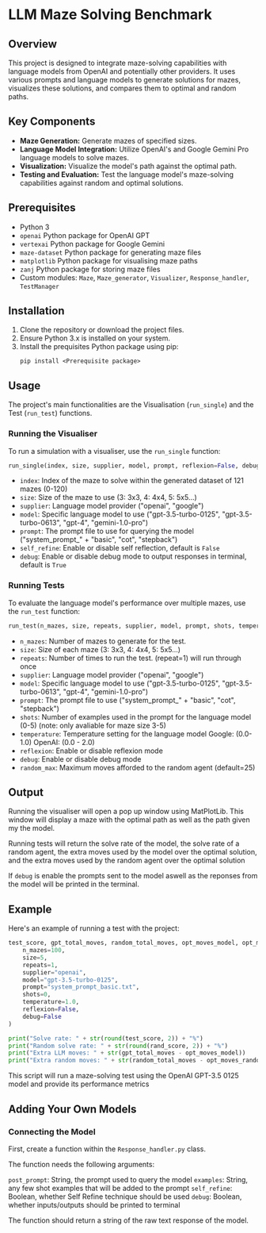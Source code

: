 # LLM Maze Solving Benchmark

## Overview
This project is designed to integrate maze-solving capabilities with language models from OpenAI and potentially other providers. It uses various prompts and language models to generate solutions for mazes, visualizes these solutions, and compares them to optimal and random paths.

## Key Components
- **Maze Generation:** Generate mazes of specified sizes.
- **Language Model Integration:** Utilize OpenAI's and Google Gemini Pro language models to solve mazes.
- **Visualization:** Visualize the model's path against the optimal path.
- **Testing and Evaluation:** Test the language model's maze-solving capabilities against random and optimal solutions.

## Prerequisites
- Python 3
- `openai` Python package for OpenAI GPT
- `vertexai` Python package for Google Gemini 
- `maze-dataset` Python package for generating maze files
- `matplotlib` Python package for visualising maze paths
- `zanj` Python package for storing maze files
- Custom modules: `Maze`, `Maze_generator`, `Visualizer`, `Response_handler`, `TestManager`

## Installation
1. Clone the repository or download the project files.
2. Ensure Python 3.x is installed on your system.
3. Install the prequisites Python package using pip:
   ```
   pip install <Prerequisite package>
   ```

## Usage
The project's main functionalities are the Visualisation (`run_single`) and the Test (`run_test`) functions.

### Running the Visualiser
To run a simulation with a visualiser, use the `run_single` function:

```python
run_single(index, size, supplier, model, prompt, reflexion=False, debug=True)
```

- `index`: Index of the maze to solve within the generated dataset of 121 mazes (0-120)
- `size`: Size of the maze to use (3: 3x3, 4: 4x4, 5: 5x5...)
- `supplier`: Language model provider ("openai", "google")
- `model`: Specific language model to use ("gpt-3.5-turbo-0125", "gpt-3.5-turbo-0613", "gpt-4", "gemini-1.0-pro")
- `prompt`: The prompt file to use for querying the model ("system_prompt_" + "basic", "cot", "stepback")
- `self_refine`: Enable or disable self reflection, default is `False`
- `debug`: Enable or disable debug mode to output responses in terminal, default is `True`

### Running Tests
To evaluate the language model's performance over multiple mazes, use the `run_test` function:

```python
run_test(n_mazes, size, repeats, supplier, model, prompt, shots, temperature, reflexion, debug)
```

- `n_mazes`: Number of mazes to generate for the test.
- `size`: Size of each maze (3: 3x3, 4: 4x4, 5: 5x5...)
- `repeats`: Number of times to run the test. (repeat=1) will run through once
- `supplier`: Language model provider ("openai", "google")
- `model`: Specific language model to use ("gpt-3.5-turbo-0125", "gpt-3.5-turbo-0613", "gpt-4", "gemini-1.0-pro")
- `prompt`: The prompt file to use ("system_prompt_" + "basic", "cot", "stepback")
- `shots`: Number of examples used in the prompt for the language model (0-5) (note: only avaliable for maze size 3-5)
- `temperature`: Temperature setting for the language model Google: (0.0-1.0) OpenAI: (0.0 - 2.0)
- `reflexion`: Enable or disable reflexion mode
- `debug`: Enable or disable debug mode
- `random_max`: Maximum moves afforded to the random agent (default=25)

## Output

Running the visualiser will open a pop up window using MatPlotLib. This window will display a maze with the optimal path as well as the path given my the model.

Running tests will return the solve rate of the model, the solve rate of a random agent, the extra moves used by the model over the optimal solution, and the extra moves used by the random agent over the optimal solution

If `debug` is enable the prompts sent to the model aswell as the reponses from the model will be printed in the terminal.

## Example
Here's an example of running a test with the project:

```python
test_score, gpt_total_moves, random_total_moves, opt_moves_model, opt_moves_random, rand_score = run_test(
    n_mazes=100, 
    size=5, 
    repeats=1, 
    supplier="openai", 
    model="gpt-3.5-turbo-0125", 
    prompt="system_prompt_basic.txt", 
    shots=0, 
    temperature=1.0,
    reflexion=False, 
    debug=False
)

print("Solve rate: " + str(round(test_score, 2)) + "%")
print("Random solve rate: " + str(round(rand_score, 2)) + "%")
print("Extra LLM moves: " + str(gpt_total_moves - opt_moves_model))
print("Extra random moves: " + str(random_total_moves - opt_moves_random))
```

This script will run a maze-solving test using the OpenAI GPT-3.5 0125 model and provide its performance metrics 

## Adding Your Own Models

### Connecting the Model
First, create a function within the `Response_handler.py` class.

The function needs the following arguments:

`post_prompt`: String, the prompt used to query the model
`examples`: String, any few shot examples that will be added to the prompt
`self_refine`: Boolean, whether Self Refine technique should be used
`debug`: Boolean, whether inputs/outputs should be printed to terminal

The function should return a string of the raw text response of the model.